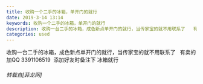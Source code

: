```yaml
---
title: 收购一个二手的冰箱，单开门的就行
date: 2019-3-14 13:14
keywords: 收购一个二手的冰箱，单开门的就行
description: 收购一台二手的冰箱，成色新点单开门的就行，当传家宝的就不用联系了   有卖的加QQ 3391106519  添加好友时备注下 冰箱就行 
categories: used
---
```

<td class="t_f" id="postmessage_3222397">

收购一台二手的冰箱，成色新点单开门的就行，当传家宝的就不用联系了   有卖的加QQ 3391106519  添加好友时备注下 冰箱就行 </td>
###### 转载自[菲龙网]